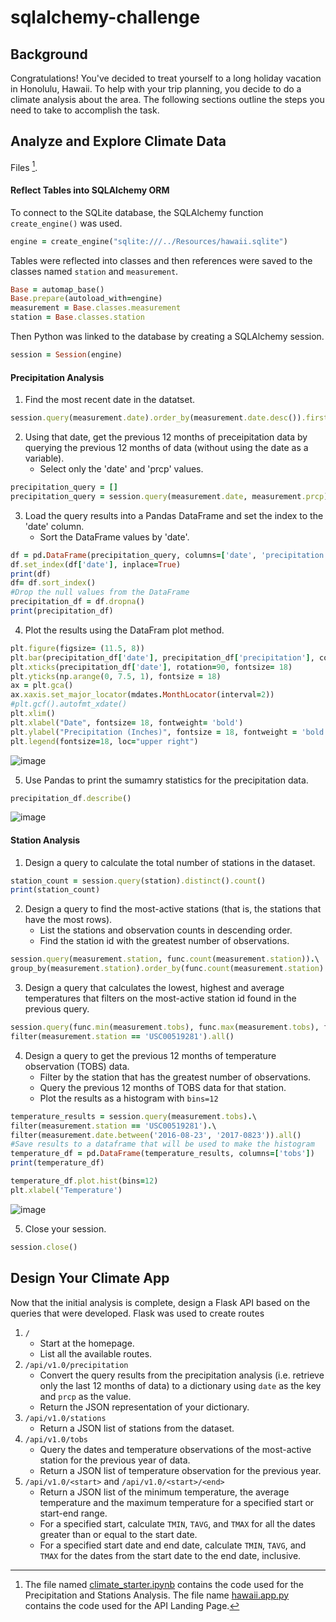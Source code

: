# sqlalchemy-challenge

## Background
Congratulations! You've decided to treat yourself to a long holiday vacation in Honolulu, Hawaii. To help with your trip planning, you decide to do a climate analysis
about the area. The following sections outline the steps you need to take to accomplish the task. 

## Analyze and Explore Climate Data 
Files [^1].
[^1]: The file named [climate_starter.ipynb](https://github.com/marthagriggs9/sqlalchemy-challenge/blob/main/SurfsUp/climate_starter.ipynb) contains the code used for the Precipitation and Stations Analysis. The file name [hawaii.app.py](https://github.com/marthagriggs9/sqlalchemy-challenge/blob/main/SurfsUp/hawaii_app.py) contains the code used for the API Landing Page. 
#### Reflect Tables into SQLAlchemy ORM
To connect to the SQLite database, the SQLAlchemy function `create_engine()` was used. 
```ruby
engine = create_engine("sqlite:///../Resources/hawaii.sqlite")
``` 


Tables were reflected into classes and then references were saved to the classes named `station` and `measurement`. 
```ruby
Base = automap_base()
Base.prepare(autoload_with=engine)
measurement = Base.classes.measurement
station = Base.classes.station
```

Then Python was linked to the database by creating a SQLAlchemy session. 
```ruby
session = Session(engine)
```

#### Precipitation Analysis
1. Find the most recent date in the datatset. 
```ruby
session.query(measurement.date).order_by(measurement.date.desc()).first()
```
2. Using that date, get the previous 12 months of preceipitation data by querying the previous 12 months of data (without using the date as a variable).
   - Select only the 'date' and 'prcp' values.
```ruby
precipitation_query = []
precipitation_query = session.query(measurement.date, measurement.prcp).filter(measurement.date >= '2016-08-23').all()
```
3. Load the query results into a Pandas DataFrame and set the index to the 'date' column. 
   - Sort the DataFrame values by 'date'. 
```ruby
df = pd.DataFrame(precipitation_query, columns=['date', 'precipitation'])
df.set_index(df['date'], inplace=True)
print(df)
df= df.sort_index()
#Drop the null values from the DataFrame
precipitation_df = df.dropna()
print(precipitation_df)
```
4. Plot the results using the DataFram plot method.
```ruby
plt.figure(figsize= (11.5, 8))
plt.bar(precipitation_df['date'], precipitation_df['precipitation'], color='midnightblue', label= "Precipitation", width=2.5)
plt.xticks(precipitation_df['date'], rotation=90, fontsize= 18)
plt.yticks(np.arange(0, 7.5, 1), fontsize = 18)
ax = plt.gca()
ax.xaxis.set_major_locator(mdates.MonthLocator(interval=2))
#plt.gcf().autofmt_xdate()
plt.xlim()
plt.xlabel("Date", fontsize= 18, fontweight= 'bold')
plt.ylabel("Precipitation (Inches)", fontsize = 18, fontweight = 'bold')
plt.legend(fontsize=18, loc="upper right")
```
![image](https://user-images.githubusercontent.com/115905663/223168077-36144a97-b170-476c-9b3c-91abc51434f8.png)

5. Use Pandas to print the sumamry statistics for the precipitation data. 
```ruby
precipitation_df.describe()
``` 
![image](https://user-images.githubusercontent.com/115905663/223168507-3236ac6f-ee71-4e67-9764-0cf874f36c8d.png)

#### Station Analysis
1. Design a query to calculate the total number of stations in the dataset. 
```ruby
station_count = session.query(station).distinct().count()
print(station_count)
```

2. Design a query to find the most-active stations (that is, the stations that have the most rows).
   - List the stations and observation counts in descending order.
   - Find the station id with the greatest number of observations. 
```ruby
session.query(measurement.station, func.count(measurement.station)).\
group_by(measurement.station).order_by(func.count(measurement.station).desc()).all()
```

3. Design a query that calculates the lowest, highest and average temperatures that filters on the most-active station id found in the previous query. 
```ruby
session.query(func.min(measurement.tobs), func.max(measurement.tobs), func.avg(measurement.tobs)).\
filter(measurement.station == 'USC00519281').all()
```

4. Design a query to get the previous 12 months of temperature observation (TOBS) data.
   - Filter by the station that has the greatest number of observations. 
   - Query the previous 12 months of TOBS data for that station. 
   - Plot the results as a histogram with `bins=12`
```ruby
temperature_results = session.query(measurement.tobs).\
filter(measurement.station == 'USC00519281').\
filter(measurement.date.between('2016-08-23', '2017-0823')).all()
#Save results to a dataframe that will be used to make the histogram
temperature_df = pd.DataFrame(temperature_results, columns=['tobs'])
print(temperature_df)
```
```ruby
temperature_df.plot.hist(bins=12)
plt.xlabel('Temperature')
```
![image](https://user-images.githubusercontent.com/115905663/223169483-a7bf24da-eab1-48e3-ba07-c59cc69c64c8.png)

5. Close your session. 
```ruby
session.close()
```

## Design Your Climate App

Now that the initial analysis is complete, design a Flask API based on the queries that were developed. 
Flask was used to create routes

1. `/` 
   - Start at the homepage.
   - List all the available routes.
2. `/api/v1.0/precipitation`
   - Convert the query results from the precipitation analysis (i.e. retrieve only the last 12 months of data) to a dictionary using `date` as the key and `prcp`
as the value. 
   - Return the JSON representation of your dictionary. 
3. `/api/v1.0/stations`
   - Return a JSON list of stations from the dataset. 
4. `/api/v1.0/tobs`
   - Query the dates and temperature observations of the most-active station for the previous year of data. 
   - Return a JSON list of temperature observation for the previous year. 
5. `/api/v1.0/<start>` and `/api/v1.0/<start>/<end>`
   - Return a JSON list of the minimum temperature, the average temperature and the maximum temperature for a specified start or start-end range.
   - For a specified start, calculate `TMIN`, `TAVG`, and `TMAX` for all the dates greater than or equal to the start date. 
   - For a specified start date and end date, calculate `TMIN`, `TAVG`, and `TMAX` for the dates from the start date to the end date, inclusive.

